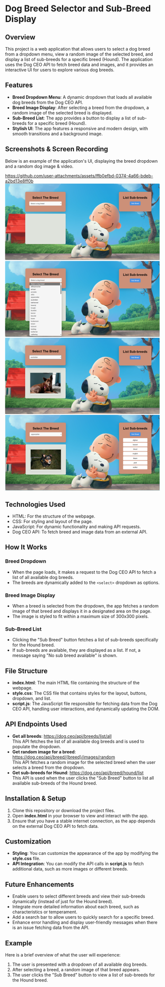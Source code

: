 <h1>Dog Breed Selector and Sub-Breed Display</h1>

<h2>Overview</h2>
<p>This project is a web application that allows users to select a dog breed from a dropdown menu, view a random image of the selected breed, and display a list of sub-breeds for a specific breed (Hound). The application uses the Dog CEO API to fetch breed data and images, and it provides an interactive UI for users to explore various dog breeds.</p>

<h2>Features</h2>
<ul>
    <li><strong>Breed Dropdown Menu</strong>: A dynamic dropdown that loads all available dog breeds from the Dog CEO API.</li>
    <li><strong>Breed Image Display</strong>: After selecting a breed from the dropdown, a random image of the selected breed is displayed.</li>
    <li><strong>Sub-Breed List</strong>: The app provides a button to display a list of sub-breeds for a specific breed (Hound).</li>
    <li><strong>Stylish UI</strong>: The app features a responsive and modern design, with smooth transitions and a background image.</li>
</ul>

<h2>Screenshots & Screen Recording</h2>
<p>Below is an example of the application's UI, displaying the breed dropdown and a random dog image & video.</p>


https://github.com/user-attachments/assets/ffb0efbd-0374-4a66-bdeb-a2bd13e8ff0b
![image alt](https://github.com/vaibhavkumawat2005/list-api/blob/ad30a1f2ab7a37b2c459914fc83b2cf28884348b/asset/image/Screenshot%202024-10-09%20223652.png)
![image alt](https://github.com/vaibhavkumawat2005/list-api/blob/5135e544168f5cd4f7ae98329b5fadda3baf678f/asset/image/Screenshot%202024-10-09%20223824.png)
![image alt](https://github.com/vaibhavkumawat2005/list-api/blob/5135e544168f5cd4f7ae98329b5fadda3baf678f/asset/image/Screenshot%202024-10-09%20223840.png)
![image alt](https://github.com/vaibhavkumawat2005/list-api/blob/5135e544168f5cd4f7ae98329b5fadda3baf678f/asset/image/Screenshot%202024-10-09%20224436.png)



<h2>Technologies Used</h2>
<ul>
    <li>HTML: For the structure of the webpage.</li>
    <li>CSS: For styling and layout of the page.</li>
    <li>JavaScript: For dynamic functionality and making API requests.</li>
    <li>Dog CEO API: To fetch breed and image data from an external API.</li>
</ul>

<h2>How It Works</h2>

<h3>Breed Dropdown</h3>
<ul>
    <li>When the page loads, it makes a request to the Dog CEO API to fetch a list of all available dog breeds.</li>
    <li>The breeds are dynamically added to the <code>&lt;select&gt;</code> dropdown as options.</li>
</ul>

<h3>Breed Image Display</h3>
<ul>
    <li>When a breed is selected from the dropdown, the app fetches a random image of that breed and displays it in a designated area on the page.</li>
    <li>The image is styled to fit within a maximum size of 300x300 pixels.</li>
</ul>

<h3>Sub-Breed List</h3>
<ul>
    <li>Clicking the "Sub Breed" button fetches a list of sub-breeds specifically for the Hound breed.</li>
    <li>If sub-breeds are available, they are displayed as a list. If not, a message saying "No sub breed available" is shown.</li>
</ul>

<h2>File Structure</h2>
<ul>
    <li><strong>index.html</strong>: The main HTML file containing the structure of the webpage.</li>
    <li><strong>style.css</strong>: The CSS file that contains styles for the layout, buttons, dropdown, and list.</li>
    <li><strong>script.js</strong>: The JavaScript file responsible for fetching data from the Dog CEO API, handling user interactions, and dynamically updating the DOM.</li>
</ul>

<h2>API Endpoints Used</h2>
<ul>
    <li><strong>Get all breeds</strong>: <a href="https://dog.ceo/api/breeds/list/all" target="_blank">https://dog.ceo/api/breeds/list/all</a><br>
        This API fetches the list of all available dog breeds and is used to populate the dropdown.</li>
    <li><strong>Get random image for a breed</strong>: <a href="https://dog.ceo/api/breed/{breed}/images/random" target="_blank">https://dog.ceo/api/breed/{breed}/images/random</a><br>
        This API fetches a random image for the selected breed when the user selects a breed from the dropdown.</li>
    <li><strong>Get sub-breeds for Hound</strong>: <a href="https://dog.ceo/api/breed/hound/list" target="_blank">https://dog.ceo/api/breed/hound/list</a><br>
        This API is used when the user clicks the "Sub Breed" button to list all available sub-breeds of the Hound breed.</li>
</ul>

<h2>Installation & Setup</h2>
<ol>
    <li>Clone this repository or download the project files.</li>
    <li>Open <strong>index.html</strong> in your browser to view and interact with the app.</li>
    <li>Ensure that you have a stable internet connection, as the app depends on the external Dog CEO API to fetch data.</li>
</ol>

<h2>Customization</h2>
<ul>
    <li><strong>Styling</strong>: You can customize the appearance of the app by modifying the <strong>style.css</strong> file.</li>
    <li><strong>API Integration</strong>: You can modify the API calls in <strong>script.js</strong> to fetch additional data, such as more images or different breeds.</li>
</ul>

<h2>Future Enhancements</h2>
<ul>
    <li>Enable users to select different breeds and view their sub-breeds dynamically (instead of just for the Hound breed).</li>
    <li>Integrate more detailed information about each breed, such as characteristics or temperament.</li>
    <li>Add a search bar to allow users to quickly search for a specific breed.</li>
    <li>Enhance error handling and display user-friendly messages when there is an issue fetching data from the API.</li>
</ul>

<h2>Example</h2>
<p>Here is a brief overview of what the user will experience:</p>
<ol>
    <li>The user is presented with a dropdown of all available dog breeds.</li>
    <li>After selecting a breed, a random image of that breed appears.</li>
    <li>The user clicks the "Sub Breed" button to view a list of sub-breeds for the Hound breed.</li>
</ol>
